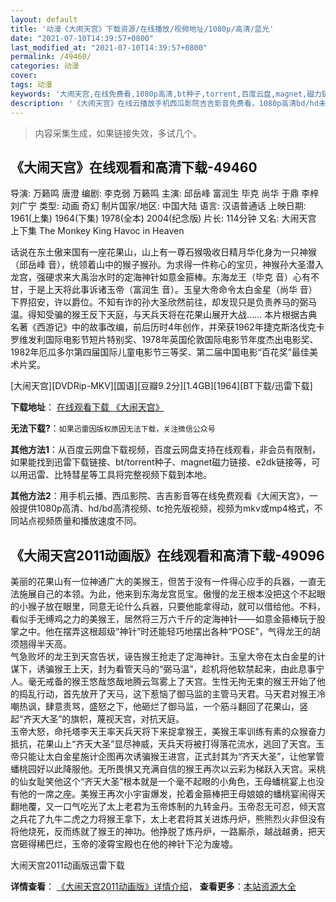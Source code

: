 ```yaml
---
layout: default
title: '动漫《大闹天宫》下载资源/在线播放/视频地址/1080p/高清/蓝光'
date: "2021-07-10T14:39:57+0800"
last_modified_at: "2021-07-10T14:39:57+0800"
permalink: /49460/
categories: 动漫
cover:
tags: 动漫
keywords: '大闹天宫,在线免费看,1080p高清,bt种子,torrent,百度云盘,magnet,磁力链,迅雷下载资源'
description: '《大闹天宫》在线云播放手机西瓜影院吉吉影音免费看，1080p高清bd/hd未删减完整版和tc抢先枪版，mkv/mp4格式，附带bt/torrent种子、magnet/磁力链、百度云盘、网盘资源迅雷下载链接'
---
```


>内容采集生成，如果链接失效，多试几个。


## 《大闹天宫》在线观看和高清下载-49460

导演: 万籁鸣 唐澄 编剧: 李克弱 万籁鸣 主演: 邱岳峰 富润生 毕克 尚华 于鼎 李梓 刘广宁 类型: 动画 奇幻 制片国家/地区: 中国大陆 语言: 汉语普通话 上映日期: 1961(上集) 1964(下集) 1978(全本) 2004(纪念版) 片长: 114分钟 又名: 大闹天宫 上下集 The Monkey King Havoc in Heaven

话说在东土傲来国有一座花果山，山上有一尊石猴吸收日精月华化身为一只神猴（邱岳峰 音），统领着山中的猴子猴孙。为求得一件称心的宝贝，神猴孙大圣潜入龙宫，强硬求来大禹治水时的定海神针如意金箍棒。东海龙王（毕克 音）心有不甘，于是上天将此事诉诸玉帝（富润生 音）。玉皇大帝命令太白金星（尚华 音）下界招安，许以爵位。不知有诈的孙大圣欣然前往，却发现只是负责养马的弼马温。得知受骗的猴王反下天庭，与天兵天将在花果山展开大战…… 本片根据古典名著《西游记》中的故事改编，前后历时4年创作，并荣获1962年捷克斯洛伐克卡罗维发利国际电影节短片特别奖、1978年英国伦敦国际电影节年度杰出电影奖、1982年厄瓜多尔第四届国际儿童电影节三等奖、第二届中国电影“百花奖”最佳美术片奖。


[大闹天宫][DVDRip-MKV][国语][豆瓣9.2分][1.4GB][1964][BT下载/迅雷下载]

**下载地址**： [在线观看下载 《大闹天宫》](https://www.btdx8.com/torrent/uproar_in_heaven_1964.html) 


**无法下载?**：`如果迅雷因版权原因无法下载，关注微信公众号 `

**其他方法1**：从百度云网盘下载视频，百度云网盘支持在线观看，非会员有限制，如果能找到迅雷下载链接、bt/torrent种子、magnet磁力链接、e2dk链接等，可以用迅雷、比特彗星等工具将完整视频下载到本地。

**其他方法2**：用手机云播、西瓜影院、吉吉影音等在线免费观看《大闹天宫》，一般提供1080p高清、hd/bd高清视频、tc抢先版视频，视频为mkv或mp4格式，不同站点视频质量和播放速度不同。


## 《大闹天宫2011动画版》在线观看和高清下载-49096

美丽的花果山有一位神通广大的美猴王，但苦于没有一件得心应手的兵器，一直无法施展自己的本领。为此，他来到东海龙宫觅宝。傲慢的龙王根本没把这个不起眼的小猴子放在眼里，同意无论什么兵器，只要他能拿得动，就可以借给他。不料，看似手无缚鸡之力的美猴王，居然将三万六千斤的定海神针——如意金箍棒玩于股掌之中。他在摆弄这根超级&ldquo;神针”时还能轻巧地摆出各种“POSE”，气得龙王的胡须翘得半天高。<br /> 气急败坏的龙王到天宫告状，诬告猴王抢走了定海神针。玉皇大帝在太白金星的计谋下，诱骗猴王上天，封为看管天马的&ldquo;弼马温&rdquo;，趁机将他软禁起来，由此息事宁人。毫无戒备的猴王悠哉悠哉地腾云驾雾上了天宫。生性无拘无束的猴王开始了他的捣乱行动，首先放开了天马，这下惹恼了御马监的主管马天君。马天君对猴王冷嘲热讽，肆意责骂，盛怒之下，他砸烂了御马监，一个筋斗翻回了花果山，竖起“齐天大圣”的旗帜，蔑视天宫，对抗天庭。<br /> 玉帝大怒，命托塔李天王率天兵天将下来捉拿猴王，美猴王率训练有素的众猴奋力抵抗，花果山上“齐天大圣”显尽神威，天兵天将被打得落花流水，逃回了天宫。玉帝只能让太白金星施计企图再次诱骗猴王进宫，正式封其为“齐天大圣”，让他掌管蟠桃园好以此降服他。无所畏惧又充满自信的猴王再次以云彩为梯跃入天宫。采桃的仙女耻笑他这个&ldquo;齐天大圣”根本就是一个毫不起眼的小角色，王母蟠桃宴上也没有他的一席之座。美猴王再次小宇宙爆发，抡着金箍棒把王母娘娘的蟠桃宴闹得天翻地覆，又一口气吃光了太上老君为玉帝炼制的九转金丹。玉帝忍无可忍，倾天宫之兵花了九牛二虎之力将猴王拿下，太上老君将其关进炼丹炉，熊熊烈火非但没有将他烧死，反而练就了猴王的神功。他挣脱了炼丹炉，一路厮杀，越战越勇，把天宫砸得稀巴烂，玉帝的凌霄宝殿也在他的神针下沦为废墟。


大闹天宫2011动画版迅雷下载

**详情查看**： [《大闹天宫2011动画版》详情介绍](/movie/49096/)， **查看更多**：[本站资源大全](/movie/t/all/)

